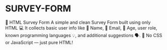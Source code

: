 # SURVEY-FORM
📝 HTML Survey Form  A simple and clean Survey Form built using only HTML 💻 It collects basic user info like 👤 Name, 📧 Email, 🎂 Age, user role, known programming languages 💡, and additional suggestions 🗣.  🚫 No CSS or JavaScript — just pure HTML!

